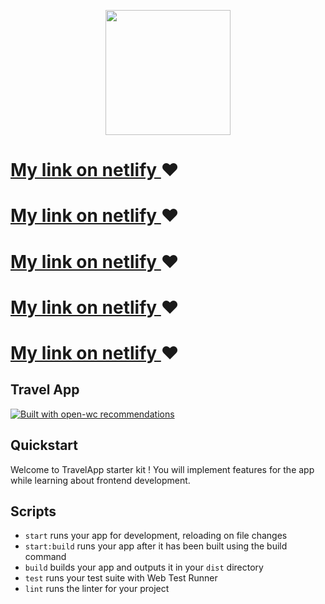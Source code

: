 <p align="center">
  <img width="200" src="https://open-wc.org/hero.png"></img>
</p>


# [My link on netlify ](https://modest-mestorf-3f8d74.netlify.app/)❤
# [My link on netlify ](https://modest-mestorf-3f8d74.netlify.app/)❤
# [My link on netlify ](https://modest-mestorf-3f8d74.netlify.app/)❤
# [My link on netlify ](https://modest-mestorf-3f8d74.netlify.app/)❤
# [My link on netlify ](https://modest-mestorf-3f8d74.netlify.app/)❤

## Travel App

[![Built with open-wc recommendations](https://img.shields.io/badge/built%20with-open--wc-blue.svg)](https://github.com/open-wc)

## Quickstart

Welcome to TravelApp starter kit ! You will implement features for the app while learning about frontend development. 

## Scripts

- `start` runs your app for development, reloading on file changes
- `start:build` runs your app after it has been built using the build command
- `build` builds your app and outputs it in your `dist` directory
- `test` runs your test suite with Web Test Runner
- `lint` runs the linter for your project
